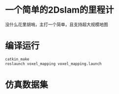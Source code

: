 # 一个简单的2Dslam的里程计
没什么花里胡哨，主打一个简单，且支持超大规模地图

# 编译运行
```bash
catkin_make
roslaunch voxel_mapping voxel_mapping.launch 
```
# 仿真数据集
```text

```
